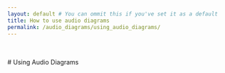 ```yaml
---
layout: default # You can ommit this if you've set it as a default
title: How to use audio diagrams
permalink: /audio_diagrams/using_audio_diagrams/
---
```


<br />
<br />
# Using Audio Diagrams

